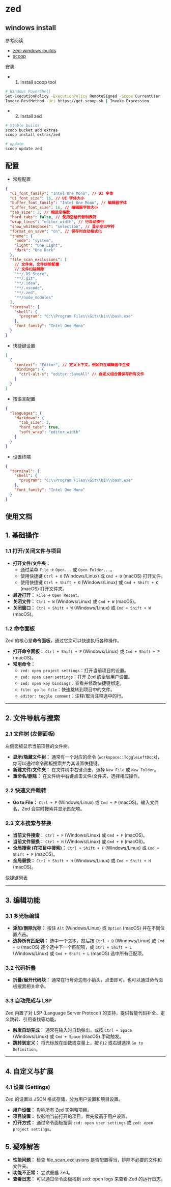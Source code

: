 # zed

## windows install

参考阅读

- [zed-windows-builds](https://github.com/deevus/zed-windows-builds)
- [scoop](https://scoop.sh/)

安装

- 1. Install scoop tool

```bash
# Windows PowerShell
Set-ExecutionPolicy -ExecutionPolicy RemoteSigned -Scope CurrentUser
Invoke-RestMethod -Uri https://get.scoop.sh | Invoke-Expression
```

- 2. Install zed

```bash
# Stable builds
scoop bucket add extras
scoop install extras/zed

# update
scoop update zed
```

## 配置

- 常规配置

```json
{
  "ui_font_family": "Intel One Mono", // UI 字体
  "ui_font_size": 16, // UI 字体大小
  "buffer_font_family": "Intel One Mono", // 编辑器字体
  "buffer_font_size": 16, // 编辑器字体大小
  "tab_size": 2, // 缩进空格数
  "hard_tabs": false, // 使用空格代替制表符
  "wrap_lines": "editor_width", // 行自动换行
  "show_whitespaces": "selection", // 显示空白字符
  "format_on_save": "on", // 保存时自动格式化
  "theme": {
    "mode": "system",
    "light": "One Light",
    "dark": "One Dark"
  },
  "file_scan_exclusions": [
    // 文件夹，文件排除配置
    // 文件扫描排除
    "**/.DS_Store",
    "**/.git",
    "**/.idea",
    "**/.vscode",
    "**/.zed",
    "**/node_modules"
  ],
  "terminal": {
    "shell": {
      "program": "C:\\Program Files\\Git\\bin\\bash.exe"
    },
    "font_family": "Intel One Mono"
  }
}
```

- 快捷键设置

```json
[
  {
    "context": "Editor", // 定义上下文，例如只在编辑器中生效
    "bindings": {
      "ctrl-alt-s": "editor::SaveAll" // 自定义组合键保存所有文件
    }
  }
]
```

- 按语言配置

```json
{
  "languages": {
    "Markdown": {
      "tab_size": 2,
      "hard_tabs": true,
      "soft_wrap": "editor_width"
    }
  }
}
```

- 设置终端

```json
{
  "terminal": {
    "shell": {
      "program": "C:\\Program Files\\Git\\bin\\bash.exe"
    },
    "font_family": "Intel One Mono"
  }
}
```

## 使用文档

## 1. 基础操作

### 1.1 打开/关闭文件与项目

- **打开文件/文件夹：**
  - 通过菜单 `File` -> `Open...` 或 `Open Folder...`。
  - 使用快捷键 `Ctrl + O` (Windows/Linux) 或 `Cmd + O` (macOS) 打开文件。
  - 使用快捷键 `Ctrl + Shift + O` (Windows/Linux) 或 `Cmd + Shift + O` (macOS) 打开文件夹。
- **最近打开：** `File` -> `Open Recent`。
- **关闭文件：** `Ctrl + W` (Windows/Linux) 或 `Cmd + W` (macOS)。
- **关闭窗口：** `Ctrl + Shift + W` (Windows/Linux) 或 `Cmd + Shift + W` (macOS)。

### 1.2 命令面板

Zed 的核心是**命令面板**，通过它您可以快速执行各种操作。

- **打开命令面板：** `Ctrl + Shift + P` (Windows/Linux) 或 `Cmd + Shift + P` (macOS)。
- **常用命令：**
  - `zed: open project settings`：打开当前项目的设置。
  - `zed: open user settings`：打开 Zed 的全局用户设置。
  - `zed: open key bindings`：查看并修改快捷键绑定。
  - `file: go to file`：快速跳转到项目中的文件。
  - `editor: toggle comment`：注释/取消注释选中的行。

---

## 2. 文件导航与搜索

### 2.1 文件树 (左侧面板)

左侧面板显示当前项目的文件树。

- **显示/隐藏文件树：** 通常有一个对应的命令 (`workspace::ToggleLeftDock`)，你可以通过命令面板搜索并为其设置快捷键。
- **新建文件/文件夹：** 在文件树中右键点击，选择 `New File` 或 `New Folder`。
- **重命名/删除：** 在文件树中右键点击文件/文件夹，选择相应操作。

### 2.2 快速文件跳转

- **Go to File：** `Ctrl + P` (Windows/Linux) 或 `Cmd + P` (macOS)。输入文件名，Zed 会实时搜索并显示匹配项。

### 2.3 文本搜索与替换

- **当前文件搜索：** `Ctrl + F` (Windows/Linux) 或 `Cmd + F` (macOS)。
- **当前文件替换：** `Ctrl + H` (Windows/Linux) 或 `Cmd + H` (macOS)。
- **全局搜索 (在项目中搜索)：** `Ctrl + Shift + F` (Windows/Linux) 或 `Cmd + Shift + F` (macOS)。
- **全局替换：** `Ctrl + Shift + H` (Windows/Linux) 或 `Cmd + Shift + H` (macOS)。

[快捷键列表](https://zed.dev/docs/key-bindings)

---

## 3. 编辑功能

### 3.1 多光标编辑

- **添加/删除光标：** 按住 `Alt` (Windows/Linux) 或 `Option` (macOS) 并在不同位置点击。
- **选择所有匹配项：** 选中一个文本，然后按 `Ctrl + D` (Windows/Linux) 或 `Cmd + D` (macOS) 逐个选中下一个匹配项，或 `Ctrl + Shift + L` (Windows/Linux) 或 `Cmd + Shift + L` (macOS) 选中所有匹配项。

### 3.2 代码折叠

- **折叠/展开代码块：** 通常在行号旁边有小箭头，点击即可。也可以通过命令面板搜索相关命令。

### 3.3 自动完成与 LSP

Zed 内置了对 LSP (Language Server Protocol) 的支持，提供智能代码补全、定义跳转、引用查找等功能。

- **触发自动完成：** 通常在输入时自动弹出，或按 `Ctrl + Space` (Windows/Linux) 或 `Cmd + Space` (macOS) 手动触发。
- **跳转到定义：** 将光标放在函数或变量上，按 `F12` 或右键选择 `Go to Definition`。

---

## 4. 自定义与扩展

### 4.1 设置 (Settings)

Zed 的设置以 JSON 格式存储，分为用户设置和项目设置。

- **用户设置：** 影响所有 Zed 实例和项目。
- **项目设置：** 仅影响当前打开的项目，优先级高于用户设置。
- **打开方式：** 通过命令面板搜索 `zed: open user settings` 或 `zed: open project settings`。

## 5. 疑难解答

- **性能问题：** 检查 file_scan_exclusions 是否配置得当，排除不必要的文件和文件夹。
- **功能不正常：** 尝试重启 Zed。
- **查看日志：** 可以通过命令面板找到 zed: open logs 来查看 Zed 的运行日志。
